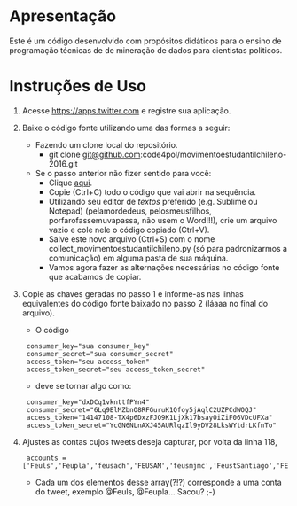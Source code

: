 # Apresentação

Este é um código desenvolvido com propósitos didáticos para o ensino de programação técnicas de de mineração de dados para cientistas políticos. 

# Instruções de Uso

1. Acesse https://apps.twitter.com e registre sua aplicação.
2. Baixe o código fonte utilizando uma das formas a seguir:
   * Fazendo um clone local do repositório. 
     * git clone git@github.com:code4pol/movimentoestudantilchileno-2016.git
   * Se o passo anterior não fizer sentido para você:
     * Clique [aqui](https://raw.githubusercontent.com/code4pol/movimentoestudantilchileno-2016/master/collect_movimentoestudantilchileno.py).
     * Copie (Ctrl+C) todo o código que vai abrir na sequência.
     * Utilizando seu editor de *textos* preferido (e.g. Sublime ou Notepad) (pelamordedeus, pelosmeusfilhos, porfarofassemuvapassa, não usem o Word!!!), crie um arquivo vazio e cole nele o código copiado (Ctrl+V).
     * Salve este novo arquivo (Ctrl+S) com o nome collect_movimentoestudantilchileno.py (só para padronizarmos a comunicação) em alguma pasta de sua máquina.
     * Vamos agora fazer as alternações necessárias no código fonte que acabamos de copiar.
3. Copie as chaves geradas no passo 1 e informe-as nas linhas equivalentes do código fonte baixado no passo 2 (láaaa no final do arquivo).
    * O código

    <!-- language: lang-python -->
        consumer_key="sua consumer_key"
        consumer_secret="sua consumer_secret"
        access_token="seu access_token"
        access_token_secret="seu access_token_secret" 

   * deve se tornar algo como:
   <!-- language: lang-python -->
        consumer_key="dxDCq1vknttfPYn4"
        consumer_secret="6Lq9ElMZbnO8RFGuruK1Qfoy5jAqlC2UZPCdWOQJ"
        access_token="14147108-TX4p6DxzFJO9K1LjXk17bsayOiZiF06VDcUFXa"
        access_token_secret="YcGN6NLnAXJ45AURlqzIl9yDV28LksWYtdrLKfnTo"
4. Ajustes as contas cujos tweets deseja capturar, por volta da linha 118, 
   <!-- language: lang-python -->   
        accounts = ['Feuls','Feupla','feusach','FEUSAM','feusmjmc','FeustSantiago','FEUTEM','feutfsm','feuv','feuvsantiago','la_fech','FEL_Stgo','FedFEMAE','FECUdeC','FEUDMVina','FEDEUNAP','FEUFRO','feummagallanes','FEDEPUDP','FepPedagogico','confech','creceruc','Estafados_CORFO','infestudiantes','Izquierda_Tuit','izqautonoma','u_informado','privmovilizadas','FELUCHILE','naupuc','jjcc_chile','mesup_Chile','SolidaridadUC','UNE_CHILE','Rdemocratica']
   * Cada um dos elementos desse array(?!?) corresponde a uma conta do tweet, exemplo @Feuls, @Feupla... Sacou? ;-)
